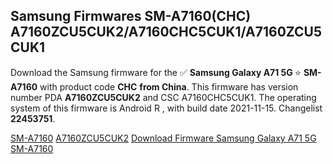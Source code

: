 <h2>Samsung Firmwares SM-A7160(CHC) A7160ZCU5CUK2/A7160CHC5CUK1/A7160ZCU5CUK1</h2>
Download the Samsung firmware for the ✅ <strong>Samsung Galaxy A71 5G </strong> ⭐ <strong>SM-A7160</strong> with product code <strong>CHC</strong> <strong> from China</strong>. This firmware has version number PDA <strong>A7160ZCU5CUK2</strong> and CSC A7160CHC5CUK1. The operating system of this firmware is Android R , with build date 2021-11-15. Changelist <strong>22453751</strong>.


[SM-A7160](https://samfirm.shop/samsung/model/SM-A7160)
[A7160ZCU5CUK2](https://samfirm.shop/samsung/pda/A7160ZCU5CUK2)
[Download Firmware Samsung Galaxy A71 5G SM-A7160](https://samfirm.shop/samsung/firmware/474273)
